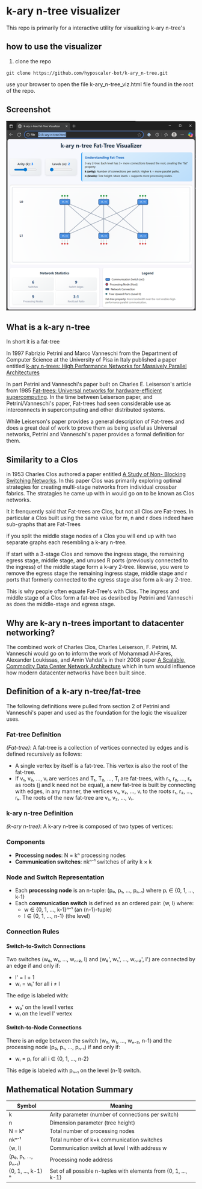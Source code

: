 # k-ary n-tree visualizer

This repo is primarily for a interactive utility for visualizing k-ary n-tree's

## how to use the visualizer

1. clone the repo

```
git clone https://github.com/hyposcaler-bot/k-ary_n-tree.git
```

use your browser to open the file k-ary_n-tree_viz.html file found in the root of the repo.

## Screenshot

![Alt text](images/viz-screenshot.png)

## What is a k-ary n-tree

In short it is a fat-tree

In 1997 Fabrizio Petrini and Marco Vanneschi from the Department of Computer Science at the University of Pisa in Italy published a paper entitled [k-ary n-trees: High Performance Networks for Massively Parallel Architectures](https://ieeexplore.ieee.org/document/580853)

In part Petrini and Vanneschi's paper built on Charles E. Leiserson's article from 1985 [Fat-trees: Universal networks for hardware-efficient supercomputing](https://ieeexplore.ieee.org/abstract/document/6312192).  In the time between Leiserson paper, and Petrini/Vanneschi's paper, Fat-trees had seen considerable use as interconnects in supercomputing and other distributed systems.   

While Leiserson's paper provides a general description of Fat-trees and does a great deal of work to prove them as being useful as Universal networks, Petrini and Vanneschi's paper provides a formal definition for them. 

## Similarity to a Clos

in 1953 Charles Clos authored a paper entitled [A Study of Non- Blocking Switching Networks](https://ieeexplore.ieee.org/document/6770468).  In this paper Clos was primarily exploring optimal strategies for creating multi-stage networks from individual crossbar fabrics.   The stratagies he came up with in would go on to be known as Clos networks.

It it frenquently said that Fat-trees are Clos, but not all Clos are Fat-trees.  In particular a Clos built using the same value for m, n and r does indeed have sub-graphs that are Fat-Trees

if you split the middle stage nodes of a Clos you will end up with two separate graphs each resembling a k-ary n-tree. 

If start with a 3-stage Clos and remove the ingress stage, the remaining egress stage, middle stage, and unused R ports (previously connected to the ingress) of the middle stage form a k-ary 2-tree.  likewise, you were to remove the egress stage the remaining ingress stage, middle stage and r ports that formerly connected to the egress stage also form a k-ary 2-tree.   

This is why people often equate Fat-Tree's with Clos. The ingress and middle stage of a Clos form a fat-tree as desribed by Petrini and Vanneschi as does the middle-stage and egress stage.

## Why are k-ary n-trees important to datacenter networking?

The combined work of Charles Clos, Charles Leiserson, F. Petrini, M. Vanneschi would go on to inform the work of Mohammad Al-Fares, Alexander Loukissas, and Amin Vahdat's in their 2008 paper [A Scalable, Commodity Data Center Network Architecture](https://dl.acm.org/doi/abs/10.1145/1402958.1402967) which in turn would influence how modern datacenter networks have been built since.

## Definition of a k-ary n-tree/fat-tree

The following definitions were pulled from section 2 of Petrini and Vanneschi's paper and used as the foundation for the logic the visualizer uses.

### Fat-tree Definition

*(Fat-tree)*: A fat-tree is a collection of vertices connected by edges and is defined recursively as follows:

- A single vertex by itself is a fat-tree. This vertex is also the root of the fat-tree.
- If v₁, v₂, ..., vᵢ are vertices and T₁, T₂, ..., Tⱼ are fat-trees, with r₁, r₂, ..., rₖ as roots (j and k need not be equal), a new fat-tree is built by connecting with edges, in any manner, the vertices v₁, v₂, ..., vᵢ to the roots r₁, r₂, ..., rₖ. The roots of the new fat-tree are v₁, v₂, ..., vᵢ.

### k-ary n-tree Definition

*(k-ary n-tree)*: A k-ary n-tree is composed of two types of vertices:

### Components
- **Processing nodes**: N = kⁿ processing nodes
- **Communication switches**: nkⁿ⁻¹ switches of arity k × k

### Node and Switch Representation
- Each **processing node** is an n-tuple: (p₀, p₁, ..., pₙ₋₁) where pᵢ ∈ {0, 1, ..., k-1}
- Each **communication switch** is defined as an ordered pair: ⟨w, l⟩ where:
  - w ∈ {0, 1, ..., k-1}ⁿ⁻¹ (an (n-1)-tuple)
  - l ∈ {0, 1, ..., n-1} (the level)

### Connection Rules

#### Switch-to-Switch Connections
Two switches ⟨w₀, w₁, ..., wₙ₋₂, l⟩ and ⟨w₀', w₁', ..., wₙ₋₂', l'⟩ are connected by an edge if and only if:
- l' = l + 1
- wᵢ = wᵢ' for all i ≠ l

The edge is labeled with:
- w₀' on the level l vertex
- wₗ on the level l' vertex

#### Switch-to-Node Connections
There is an edge between the switch ⟨w₀, w₁, ..., wₙ₋₂, n-1⟩ and the processing node (p₀, p₁, ..., pₙ₋₁) if and only if:
- wᵢ = pᵢ for all i ∈ {0, 1, ..., n-2}

This edge is labeled with pₙ₋₁ on the level (n-1) switch.

## Mathematical Notation Summary

| Symbol | Meaning |
|--------|---------|
| k | Arity parameter (number of connections per switch) |
| n | Dimension parameter (tree height) |
| N = kⁿ | Total number of processing nodes |
| nkⁿ⁻¹ | Total number of k×k communication switches |
| ⟨w, l⟩ | Communication switch at level l with address w |
| (p₀, p₁, ..., pₙ₋₁) | Processing node address |
| {0, 1, ..., k-1}ⁿ | Set of all possible n-tuples with elements from {0, 1, ..., k-1} |
